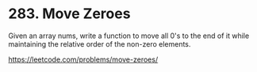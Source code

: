# 283. Move Zeroes

Given an array nums, write a function to move all 0's to the end of it while maintaining the relative order of the non-zero elements.

https://leetcode.com/problems/move-zeroes/
